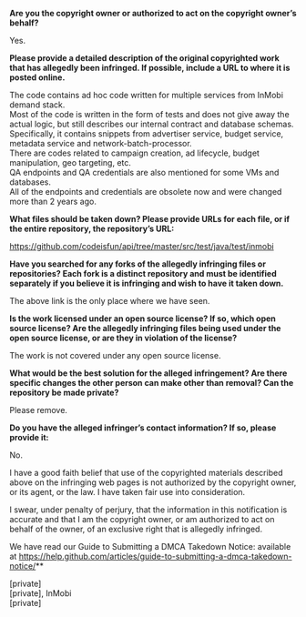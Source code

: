 **Are you the copyright owner or authorized to act on the copyright owner’s behalf?**

Yes.

**Please provide a detailed description of the original copyrighted work that has allegedly been infringed. If possible, include a URL to where it is posted online.**

The code contains ad hoc code written for multiple services from InMobi demand stack.  
Most of the code is written in the form of tests and does not give away the actual logic, but still describes our internal contract and database schemas.  
Specifically, it contains snippets from advertiser service, budget service, metadata service and network-batch-processor.  
There are codes related to campaign creation, ad lifecycle, budget manipulation, geo targeting, etc.  
QA endpoints and QA credentials are also mentioned for some VMs and databases.  
All of the endpoints and credentials are obsolete now and were changed more than 2 years ago.

**What files should be taken down? Please provide URLs for each file, or if the entire repository, the repository’s URL:**

https://github.com/codeisfun/api/tree/master/src/test/java/test/inmobi

**Have you searched for any forks of the allegedly infringing files or repositories? Each fork is a distinct repository and must be identified separately if you believe it is infringing and wish to have it taken down.**

The above link is the only place where we have seen.

**Is the work licensed under an open source license? If so, which open source license? Are the allegedly infringing files being used under the open source license, or are they in violation of the license?**

The work is not covered under any open source license.

**What would be the best solution for the alleged infringement? Are there specific changes the other person can make other than removal? Can the repository be made private?**

Please remove.

**Do you have the alleged infringer’s contact information? If so, please provide it:**

No.

I have a good faith belief that use of the copyrighted materials described above on the infringing web pages is not authorized by the copyright owner, or its agent, or the law. I have taken fair use into consideration.

I swear, under penalty of perjury, that the information in this notification is accurate and that I am the copyright owner, or am authorized to act on behalf of the owner, of an exclusive right that is allegedly infringed.

We have read our Guide to Submitting a DMCA Takedown Notice: available at https://help.github.com/articles/guide-to-submitting-a-dmca-takedown-notice/**

[private]  
[private], InMobi  
[private]
